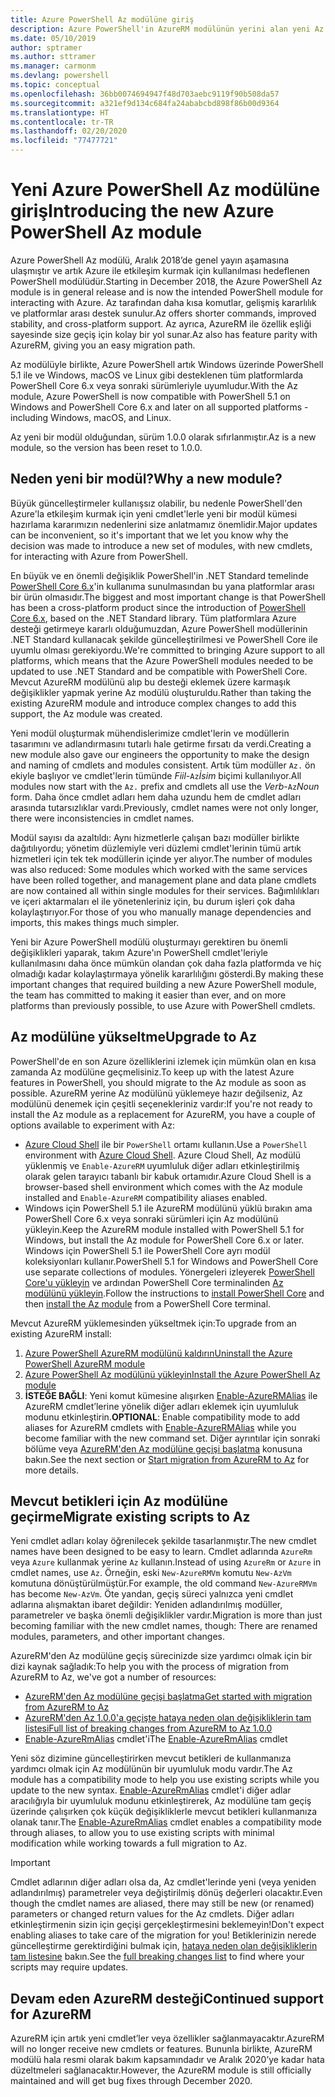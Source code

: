 ```yaml
---
title: Azure PowerShell Az modülüne giriş
description: Azure PowerShell'in AzureRM modülünün yerini alan yeni Az modülüne giriş.
ms.date: 05/10/2019
author: sptramer
ms.author: sttramer
ms.manager: carmonm
ms.devlang: powershell
ms.topic: conceptual
ms.openlocfilehash: 36bb0074694947f48d703aebc9119f90b508da57
ms.sourcegitcommit: a321ef9d134c684fa24ababcbd898f86b00d9364
ms.translationtype: HT
ms.contentlocale: tr-TR
ms.lasthandoff: 02/20/2020
ms.locfileid: "77477721"
---
```

# <a name="introducing-the-new-azure-powershell-az-module"></a><span data-ttu-id="cfc35-103">Yeni Azure PowerShell Az modülüne giriş</span><span class="sxs-lookup"><span data-stu-id="cfc35-103">Introducing the new Azure PowerShell Az module</span></span>

<span data-ttu-id="cfc35-104">Azure PowerShell Az modülü, Aralık 2018’de genel yayın aşamasına ulaşmıştır ve artık Azure ile etkileşim kurmak için kullanılması hedeflenen PowerShell modülüdür.</span><span class="sxs-lookup"><span data-stu-id="cfc35-104">Starting in December 2018, the Azure PowerShell Az module is in general release and is now the intended PowerShell module for interacting with Azure.</span></span> <span data-ttu-id="cfc35-105">Az tarafından daha kısa komutlar, gelişmiş kararlılık ve platformlar arası destek sunulur.</span><span class="sxs-lookup"><span data-stu-id="cfc35-105">Az offers shorter commands, improved stability, and cross-platform support.</span></span> <span data-ttu-id="cfc35-106">Az ayrıca, AzureRM ile özellik eşliği sayesinde size geçiş için kolay bir yol sunar.</span><span class="sxs-lookup"><span data-stu-id="cfc35-106">Az also has feature parity with AzureRM, giving you an easy migration path.</span></span>

<span data-ttu-id="cfc35-107">Az modülüyle birlikte, Azure PowerShell artık Windows üzerinde PowerShell 5.1 ile ve Windows, macOS ve Linux gibi desteklenen tüm platformlarda PowerShell Core 6.x veya sonraki sürümleriyle uyumludur.</span><span class="sxs-lookup"><span data-stu-id="cfc35-107">With the Az module, Azure PowerShell is now compatible with PowerShell 5.1 on Windows and PowerShell Core 6.x and later on all supported platforms - including Windows, macOS, and Linux.</span></span>

<span data-ttu-id="cfc35-108">Az yeni bir modül olduğundan, sürüm 1.0.0 olarak sıfırlanmıştır.</span><span class="sxs-lookup"><span data-stu-id="cfc35-108">Az is a new module, so the version has been reset to 1.0.0.</span></span>

## <a name="why-a-new-module"></a><span data-ttu-id="cfc35-109">Neden yeni bir modül?</span><span class="sxs-lookup"><span data-stu-id="cfc35-109">Why a new module?</span></span>

<span data-ttu-id="cfc35-110">Büyük güncelleştirmeler kullanışsız olabilir, bu nedenle PowerShell'den Azure'la etkileşim kurmak için yeni cmdlet'lerle yeni bir modül kümesi hazırlama kararımızın nedenlerini size anlatmamız önemlidir.</span><span class="sxs-lookup"><span data-stu-id="cfc35-110">Major updates can be inconvenient, so it's important that we let you know why the decision was made to introduce a new set of modules, with new cmdlets, for interacting with Azure from PowerShell.</span></span>

<span data-ttu-id="cfc35-111">En büyük ve en önemli değişiklik PowerShell'in .NET Standard temelinde [PowerShell Core 6.x](/powershell/scripting/overview)'in kullanıma sunulmasından bu yana platformlar arası bir ürün olmasıdır.</span><span class="sxs-lookup"><span data-stu-id="cfc35-111">The biggest and most important change is that PowerShell has been a cross-platform product since the introduction of [PowerShell Core 6.x](/powershell/scripting/overview), based on the .NET Standard library.</span></span>
<span data-ttu-id="cfc35-112">Tüm platformlara Azure desteği getirmeye kararlı olduğumuzdan, Azure PowerShell modüllerinin .NET Standard kullanacak şekilde güncelleştirilmesi ve PowerShell Core ile uyumlu olması gerekiyordu.</span><span class="sxs-lookup"><span data-stu-id="cfc35-112">We're committed to bringing Azure support to all platforms, which means that the Azure PowerShell modules needed to be updated to use .NET Standard and be compatible with PowerShell Core.</span></span> <span data-ttu-id="cfc35-113">Mevcut AzureRM modülünü alıp bu desteği eklemek üzere karmaşık değişiklikler yapmak yerine Az modülü oluşturuldu.</span><span class="sxs-lookup"><span data-stu-id="cfc35-113">Rather than taking the existing AzureRM module and introduce complex changes to add this support, the Az module was created.</span></span>

<span data-ttu-id="cfc35-114">Yeni modül oluşturmak mühendislerimize cmdlet'lerin ve modüllerin tasarımını ve adlandırmasını tutarlı hale getirme fırsatı da verdi.</span><span class="sxs-lookup"><span data-stu-id="cfc35-114">Creating a new module also gave our engineers the opportunity to make the design and naming of cmdlets and modules consistent.</span></span> <span data-ttu-id="cfc35-115">Artık tüm modüller `Az.` ön ekiyle başlıyor ve cmdlet'lerin tümünde _Fiil_-`Az`_İsim_ biçimi kullanılıyor.</span><span class="sxs-lookup"><span data-stu-id="cfc35-115">All modules now start with the `Az.` prefix and cmdlets all use the _Verb_-`Az`_Noun_ form.</span></span> <span data-ttu-id="cfc35-116">Daha önce cmdlet adları hem daha uzundu hem de cmdlet adları arasında tutarsızlıklar vardı.</span><span class="sxs-lookup"><span data-stu-id="cfc35-116">Previously, cmdlet names were not only longer, there were inconsistencies in cmdlet names.</span></span>

<span data-ttu-id="cfc35-117">Modül sayısı da azaltıldı: Aynı hizmetlerle çalışan bazı modüller birlikte dağıtılıyordu; yönetim düzlemiyle veri düzlemi cmdlet'lerinin tümü artık hizmetleri için tek tek modüllerin içinde yer alıyor.</span><span class="sxs-lookup"><span data-stu-id="cfc35-117">The number of modules was also reduced: Some modules which worked with the same services have been rolled together, and management plane and data plane cmdlets are now contained all within single modules for their services.</span></span> <span data-ttu-id="cfc35-118">Bağımlılıkları ve içeri aktarmaları el ile yönetenleriniz için, bu durum işleri çok daha kolaylaştırıyor.</span><span class="sxs-lookup"><span data-stu-id="cfc35-118">For those of you who manually manage dependencies and imports, this makes things much simpler.</span></span>

<span data-ttu-id="cfc35-119">Yeni bir Azure PowerShell modülü oluşturmayı gerektiren bu önemli değişiklikleri yaparak, takım Azure'ın PowerShell cmdlet'leriyle kullanılmasını daha önce mümkün olandan çok daha fazla platformda ve hiç olmadığı kadar kolaylaştırmaya yönelik kararlılığını gösterdi.</span><span class="sxs-lookup"><span data-stu-id="cfc35-119">By making these important changes that required building a new Azure PowerShell module, the team has committed to making it easier than ever, and on more platforms than previously possible, to use Azure with PowerShell cmdlets.</span></span>

## <a name="upgrade-to-az"></a><span data-ttu-id="cfc35-120">Az modülüne yükseltme</span><span class="sxs-lookup"><span data-stu-id="cfc35-120">Upgrade to Az</span></span>

<span data-ttu-id="cfc35-121">PowerShell'de en son Azure özelliklerini izlemek için mümkün olan en kısa zamanda Az modülüne geçmelisiniz.</span><span class="sxs-lookup"><span data-stu-id="cfc35-121">To keep up with the latest Azure features in PowerShell, you should migrate to the Az module as soon as possible.</span></span> <span data-ttu-id="cfc35-122">AzureRM yerine Az modülünü yüklemeye hazır değilseniz, Az modülünü denemek için çeşitli seçenekleriniz vardır:</span><span class="sxs-lookup"><span data-stu-id="cfc35-122">If you're not ready to install the Az module as a replacement for AzureRM, you have a couple of options available to experiment with Az:</span></span>

* <span data-ttu-id="cfc35-123">[Azure Cloud Shell](https://docs.microsoft.com/azure/cloud-shell/overview) ile bir `PowerShell` ortamı kullanın.</span><span class="sxs-lookup"><span data-stu-id="cfc35-123">Use a `PowerShell` environment with [Azure Cloud Shell](https://docs.microsoft.com/azure/cloud-shell/overview).</span></span>
  <span data-ttu-id="cfc35-124">Azure Cloud Shell, Az modülü yüklenmiş ve `Enable-AzureRM` uyumluluk diğer adları etkinleştirilmiş olarak gelen tarayıcı tabanlı bir kabuk ortamıdır.</span><span class="sxs-lookup"><span data-stu-id="cfc35-124">Azure Cloud Shell is a browser-based shell environment which comes with the Az module installed and `Enable-AzureRM` compatibility aliases enabled.</span></span>
* <span data-ttu-id="cfc35-125">Windows için PowerShell 5.1 ile AzureRM modülünü yüklü bırakın ama PowerShell Core 6.x veya sonraki sürümleri için Az modülünü yükleyin.</span><span class="sxs-lookup"><span data-stu-id="cfc35-125">Keep the AzureRM module installed with PowerShell 5.1 for Windows, but install the Az module for PowerShell Core 6.x or later.</span></span> <span data-ttu-id="cfc35-126">Windows için PowerShell 5.1 ile PowerShell Core ayrı modül koleksiyonları kullanır.</span><span class="sxs-lookup"><span data-stu-id="cfc35-126">PowerShell 5.1 for Windows and PowerShell Core use separate collections of modules.</span></span> <span data-ttu-id="cfc35-127">Yönergeleri izleyerek [PowerShell Core'u yükleyin](/powershell/scripting/install/installing-powershell-core-on-windows) ve ardından PowerShell Core terminalinden [Az modülünü yükleyin](install-az-ps.md).</span><span class="sxs-lookup"><span data-stu-id="cfc35-127">Follow the instructions to [install PowerShell Core](/powershell/scripting/install/installing-powershell-core-on-windows) and then [install the Az module](install-az-ps.md) from a PowerShell Core terminal.</span></span>

<span data-ttu-id="cfc35-128">Mevcut AzureRM yüklemesinden yükseltmek için:</span><span class="sxs-lookup"><span data-stu-id="cfc35-128">To upgrade from an existing AzureRM install:</span></span>

1. [<span data-ttu-id="cfc35-129">Azure PowerShell AzureRM modülünü kaldırın</span><span class="sxs-lookup"><span data-stu-id="cfc35-129">Uninstall the Azure PowerShell AzureRM module</span></span>](/powershell/azure/uninstall-az-ps#uninstall-the-azurerm-module)
2. [<span data-ttu-id="cfc35-130">Azure PowerShell Az modülünü yükleyin</span><span class="sxs-lookup"><span data-stu-id="cfc35-130">Install the Azure PowerShell Az module</span></span>](install-az-ps.md)
3. <span data-ttu-id="cfc35-131">__İSTEĞE BAĞLI__: Yeni komut kümesine alışırken [Enable-AzureRMAlias](/powershell/module/az.accounts/enable-azurermalias) ile AzureRM cmdlet’lerine yönelik diğer adları eklemek için uyumluluk modunu etkinleştirin.</span><span class="sxs-lookup"><span data-stu-id="cfc35-131">__OPTIONAL__: Enable compatibility mode to add aliases for AzureRM cmdlets with [Enable-AzureRMAlias](/powershell/module/az.accounts/enable-azurermalias) while you become familiar with the new command set.</span></span> <span data-ttu-id="cfc35-132">Diğer ayrıntılar için sonraki bölüme veya [AzureRM'den Az modülüne geçişi başlatma](migrate-from-azurerm-to-az.md) konusuna bakın.</span><span class="sxs-lookup"><span data-stu-id="cfc35-132">See the next section or [Start migration from AzureRM to Az](migrate-from-azurerm-to-az.md) for more details.</span></span>

## <a name="migrate-existing-scripts-to-az"></a><span data-ttu-id="cfc35-133">Mevcut betikleri için Az modülüne geçirme</span><span class="sxs-lookup"><span data-stu-id="cfc35-133">Migrate existing scripts to Az</span></span>

<span data-ttu-id="cfc35-134">Yeni cmdlet adları kolay öğrenilecek şekilde tasarlanmıştır.</span><span class="sxs-lookup"><span data-stu-id="cfc35-134">The new cmdlet names have been designed to be easy to learn.</span></span> <span data-ttu-id="cfc35-135">Cmdlet adlarında `AzureRm` veya `Azure` kullanmak yerine `Az` kullanın.</span><span class="sxs-lookup"><span data-stu-id="cfc35-135">Instead of using `AzureRm` or `Azure` in cmdlet names, use `Az`.</span></span> <span data-ttu-id="cfc35-136">Örneğin, eski `New-AzureRMVm` komutu `New-AzVm` komutuna dönüştürülmüştür.</span><span class="sxs-lookup"><span data-stu-id="cfc35-136">For example, the old command `New-AzureRMVm` has become `New-AzVm`.</span></span>
<span data-ttu-id="cfc35-137">Öte yandan, geçiş süreci yalnızca yeni cmdlet adlarına alışmaktan ibaret değildir: Yeniden adlandırılmış modüller, parametreler ve başka önemli değişiklikler vardır.</span><span class="sxs-lookup"><span data-stu-id="cfc35-137">Migration is more than just becoming familiar with the new cmdlet names, though: There are renamed modules, parameters, and other important changes.</span></span>

<span data-ttu-id="cfc35-138">AzureRM'den Az modülüne geçiş sürecinizde size yardımcı olmak için bir dizi kaynak sağladık:</span><span class="sxs-lookup"><span data-stu-id="cfc35-138">To help you with the process of migration from AzureRM to Az, we've got a number of resources:</span></span>

* [<span data-ttu-id="cfc35-139">AzureRM'den Az modülüne geçişi başlatma</span><span class="sxs-lookup"><span data-stu-id="cfc35-139">Get started with migration from AzureRM to Az</span></span>](migrate-from-azurerm-to-az.md)
* [<span data-ttu-id="cfc35-140">AzureRM'den Az 1.0.0'a geçişte hataya neden olan değişikliklerin tam listesi</span><span class="sxs-lookup"><span data-stu-id="cfc35-140">Full list of breaking changes from AzureRM to Az 1.0.0</span></span>](migrate-az-1.0.0.md)
* <span data-ttu-id="cfc35-141">[Enable-AzureRmAlias](/powershell/module/az.accounts/enable-azurermalias) cmdlet'i</span><span class="sxs-lookup"><span data-stu-id="cfc35-141">The [Enable-AzureRmAlias](/powershell/module/az.accounts/enable-azurermalias) cmdlet</span></span>

<span data-ttu-id="cfc35-142">Yeni söz dizimine güncelleştirirken mevcut betikleri de kullanmanıza yardımcı olmak için Az modülünün bir uyumluluk modu vardır.</span><span class="sxs-lookup"><span data-stu-id="cfc35-142">The Az module has a compatibility mode to help you use existing scripts while you update to the new syntax.</span></span> <span data-ttu-id="cfc35-143">[Enable-AzureRmAlias](/powershell/module/az.accounts/enable-azurermalias) cmdlet'i diğer adlar aracılığıyla bir uyumluluk modunu etkinleştirerek, Az modülüne tam geçiş üzerinde çalışırken çok küçük değişikliklerle mevcut betikleri kullanmanıza olanak tanır.</span><span class="sxs-lookup"><span data-stu-id="cfc35-143">The [Enable-AzureRmAlias](/powershell/module/az.accounts/enable-azurermalias) cmdlet enables a compatibility mode through aliases, to allow you to use existing scripts with minimal modification while working towards a full migration to Az.</span></span>

> [!IMPORTANT]
> <span data-ttu-id="cfc35-144">Cmdlet adlarının diğer adları olsa da, Az cmdlet'lerinde yeni (veya yeniden adlandırılmış) parametreler veya değiştirilmiş dönüş değerleri olacaktır.</span><span class="sxs-lookup"><span data-stu-id="cfc35-144">Even though the cmdlet names are aliased, there may still be new (or renamed) parameters or changed return values for the Az cmdlets.</span></span> <span data-ttu-id="cfc35-145">Diğer adları etkinleştirmenin sizin için geçişi gerçekleştirmesini beklemeyin!</span><span class="sxs-lookup"><span data-stu-id="cfc35-145">Don't expect enabling aliases to take care of the migration for you!</span></span> <span data-ttu-id="cfc35-146">Betiklerinizin nerede güncelleştirme gerektirdiğini bulmak için, [hataya neden olan değişikliklerin tam listesine](migrate-az-1.0.0.md) bakın.</span><span class="sxs-lookup"><span data-stu-id="cfc35-146">See the [full breaking changes list](migrate-az-1.0.0.md) to find where your scripts may require updates.</span></span>

## <a name="continued-support-for-azurerm"></a><span data-ttu-id="cfc35-147">Devam eden AzureRM desteği</span><span class="sxs-lookup"><span data-stu-id="cfc35-147">Continued support for AzureRM</span></span>

<span data-ttu-id="cfc35-148">AzureRM için artık yeni cmdlet’ler veya özellikler sağlanmayacaktır.</span><span class="sxs-lookup"><span data-stu-id="cfc35-148">AzureRM will no longer receive new cmdlets or features.</span></span> <span data-ttu-id="cfc35-149">Bununla birlikte, AzureRM modülü hala resmi olarak bakım kapsamındadır ve Aralık 2020’ye kadar hata düzeltmeleri sağlanacaktır.</span><span class="sxs-lookup"><span data-stu-id="cfc35-149">However, the AzureRM module is still officially maintained and will get bug fixes through December 2020.</span></span>

